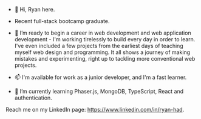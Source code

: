 - 👋 Hi, Ryan here.

- Recent full-stack bootcamp graduate.

- 👀 I’m ready to begin a career in web development and web application development - I'm working tirelessly to build every day in order to learn. I've even included a few projects from the earliest days of teaching myself web design and programming. It all shows a journey of making mistakes and experimenting, right up to tackling more conventional web projects.

- 📫 I'm available for work as a junior developer, and I'm a fast learner. 

- 🌱 I’m currently learning Phaser.js, MongoDB, TypeScript, React and authentication.

Reach me on my LinkedIn page: https://www.linkedin.com/in/ryan-had.

<!---
eaglesTear/eaglesTear is a ✨ special ✨ repository because its `README.md` (this file) appears on your GitHub profile.
You can click the Preview link to take a look at your changes.
--->
